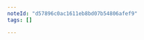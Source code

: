 ```yaml
---
noteId: "d57896c0ac1611eb8bd07b54806afef9"
tags: []

---
```


<!--
⚠️ 🚨 ⚠️  STOP AND READ THIS ⚠️ 🚨 ⚠️

👆👆 see that 'base fork' dropdown above? You should change it! The default value of "slatedocs/slate" submits your change to ALL USERS OF SLATE, not just your company. This is PROBABLY NOT WHAT YOU WANT.
-->